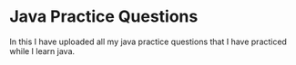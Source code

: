 # Java Practice Questions 

In this I have uploaded all my java practice questions that I have practiced while I learn java.
